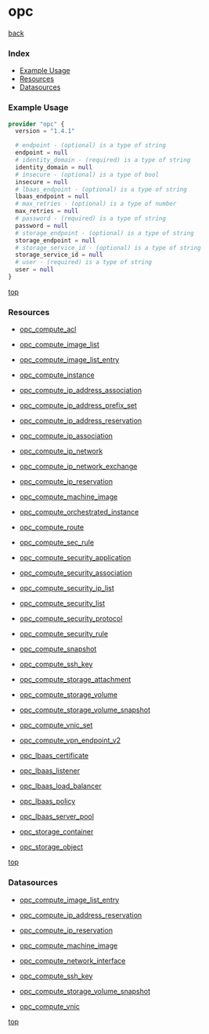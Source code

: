 # opc

[back](../)

### Index

- [Example Usage](#example-usage)
- [Resources](#resources)
- [Datasources](#datasources)

### Example Usage

```terraform
provider "opc" {
  version = "1.4.1"

  # endpoint - (optional) is a type of string
  endpoint = null
  # identity_domain - (required) is a type of string
  identity_domain = null
  # insecure - (optional) is a type of bool
  insecure = null
  # lbaas_endpoint - (optional) is a type of string
  lbaas_endpoint = null
  # max_retries - (optional) is a type of number
  max_retries = null
  # password - (required) is a type of string
  password = null
  # storage_endpoint - (optional) is a type of string
  storage_endpoint = null
  # storage_service_id - (optional) is a type of string
  storage_service_id = null
  # user - (required) is a type of string
  user = null
}
```

[top](#index)

### Resources


- [opc_compute_acl](./r/opc_compute_acl.md)

- [opc_compute_image_list](./r/opc_compute_image_list.md)

- [opc_compute_image_list_entry](./r/opc_compute_image_list_entry.md)

- [opc_compute_instance](./r/opc_compute_instance.md)

- [opc_compute_ip_address_association](./r/opc_compute_ip_address_association.md)

- [opc_compute_ip_address_prefix_set](./r/opc_compute_ip_address_prefix_set.md)

- [opc_compute_ip_address_reservation](./r/opc_compute_ip_address_reservation.md)

- [opc_compute_ip_association](./r/opc_compute_ip_association.md)

- [opc_compute_ip_network](./r/opc_compute_ip_network.md)

- [opc_compute_ip_network_exchange](./r/opc_compute_ip_network_exchange.md)

- [opc_compute_ip_reservation](./r/opc_compute_ip_reservation.md)

- [opc_compute_machine_image](./r/opc_compute_machine_image.md)

- [opc_compute_orchestrated_instance](./r/opc_compute_orchestrated_instance.md)

- [opc_compute_route](./r/opc_compute_route.md)

- [opc_compute_sec_rule](./r/opc_compute_sec_rule.md)

- [opc_compute_security_application](./r/opc_compute_security_application.md)

- [opc_compute_security_association](./r/opc_compute_security_association.md)

- [opc_compute_security_ip_list](./r/opc_compute_security_ip_list.md)

- [opc_compute_security_list](./r/opc_compute_security_list.md)

- [opc_compute_security_protocol](./r/opc_compute_security_protocol.md)

- [opc_compute_security_rule](./r/opc_compute_security_rule.md)

- [opc_compute_snapshot](./r/opc_compute_snapshot.md)

- [opc_compute_ssh_key](./r/opc_compute_ssh_key.md)

- [opc_compute_storage_attachment](./r/opc_compute_storage_attachment.md)

- [opc_compute_storage_volume](./r/opc_compute_storage_volume.md)

- [opc_compute_storage_volume_snapshot](./r/opc_compute_storage_volume_snapshot.md)

- [opc_compute_vnic_set](./r/opc_compute_vnic_set.md)

- [opc_compute_vpn_endpoint_v2](./r/opc_compute_vpn_endpoint_v2.md)

- [opc_lbaas_certificate](./r/opc_lbaas_certificate.md)

- [opc_lbaas_listener](./r/opc_lbaas_listener.md)

- [opc_lbaas_load_balancer](./r/opc_lbaas_load_balancer.md)

- [opc_lbaas_policy](./r/opc_lbaas_policy.md)

- [opc_lbaas_server_pool](./r/opc_lbaas_server_pool.md)

- [opc_storage_container](./r/opc_storage_container.md)

- [opc_storage_object](./r/opc_storage_object.md)


[top](#index)

### Datasources


- [opc_compute_image_list_entry](./d/opc_compute_image_list_entry.md)

- [opc_compute_ip_address_reservation](./d/opc_compute_ip_address_reservation.md)

- [opc_compute_ip_reservation](./d/opc_compute_ip_reservation.md)

- [opc_compute_machine_image](./d/opc_compute_machine_image.md)

- [opc_compute_network_interface](./d/opc_compute_network_interface.md)

- [opc_compute_ssh_key](./d/opc_compute_ssh_key.md)

- [opc_compute_storage_volume_snapshot](./d/opc_compute_storage_volume_snapshot.md)

- [opc_compute_vnic](./d/opc_compute_vnic.md)


[top](#index)